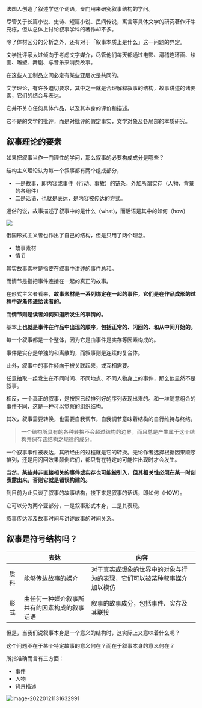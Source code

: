 法国人创造了叙述学这个词语，专门用来研究叙事结构的学问。

尽管关于长篇小说、史诗、短篇小说、民间传说，寓言等具体文学的研究著作汗牛充栋，但从总体上讨论叙事学科的著作却不多。

除了体材区分的分析之外，还有对于「叙事本质上是什么」这一问题的界定。

文学批评家太过倾向于考虑文字媒介，尽管他们每天都通过电影、滑稽连环画、绘画、雕塑、舞剧、与音乐来消费故事。

在这些人工制品之间必定有某些亚层次是共同的。

文学理论，有许多迫切要求，其中之一就是合理解释叙事的结构，故事讲述的诸要素，它们的结合与表达。

它并不关心任何具体作品，以及其本身的评价和描述。

它不是的文学的批评，而是对批评的假定事实，文学对象及各局部的本质研究。

## 叙事理论的要素

如果把叙事当作一门理性的学问，那么叙事的必要构成成分是哪些？

结构主义理论认为每一个叙事都有两个组成部分，

- 一是故事，即内容或事件（行动、事故）的链条，外加所谓实存（人物、背景的各组件）
- 二是话语，也就是表达，是内容被传达的方式。

通俗的说，故事描述了叙事中的是什么（what)，而话语是其中的如何（how)

![](https://s2.loli.net/2022/01/20/WfgX912zVo35rYK.png)

俄国形式主义者也作出了自己的结构，但是只用了两个理念。

- 故事素材
- 情节

其实故事素材是指要在叙事中讲述的事件总和。

而情节是指把事件连接在一起的真正的故事。

在形式主义者看来，**故事素材是一系列绑定在一起的事件，它们是在作品成形的过程中逐渐传递给读者的。**

而**情节则是读者如何知道所发生的事情的。**

基本上**也就是事件在作品中出现的顺序，包括正常的、闪回的、和从中间开始的。**

每一个叙事都是一个整体，因为它是由事件是实存等因素构成的。

事件是实存是单独的和离散的，而叙事则是连续的复合体。

此外，叙事中的事件倾向于被关联起来，或互相需要。

任意抽取一组发生在不同时间、不同地点、不同人物身上的事件，那么他显然不是叙事。

相反，一个真正的叙事，是按照已经排列好的序列表现出来的。和一堆随意组合的事件不同，这是一种可以觉察的组织结构。

其次，叙事需要转换，也需要自我调节，自我调节意味着结构的自行维持与终结。

> 一个结构所具有的各种转换不会超过结构的边界，而且总是产生属于这个结构并保存该结构之规律的成分。

一个叙事事件被表达，其所经由的过程就是它的转换。无论作者选择根据因果顺序排列，还是用闪回效果颠倒它们，都只有在特定的可能性出现时才会发生。

当然，**某些并非直接相关的事件或实存也可能被引入，但其相关性必须在某一时刻表露出来，否则它就是错误构建的。**

到目前为止只谈了叙事的故事结构，接下来是叙事的话语，即如何（HOW）。

它可以分为两个亚部分，一是叙事形式本身，二是其表现。

叙事传达涉及故事时间与讲述故事的时间关系。

## 叙事是符号结构吗？

|      | 表达                                         | 内容                                                         |
| ---- | -------------------------------------------- | ------------------------------------------------------------ |
| 质料 | 能够传达故事的媒介                           | 对于真实或想象的世界中的对象与行为的表现，它们可以被某种叙事媒介加以模仿 |
| 形式 | 由任何一种媒介叙事所共有的因素构成的叙事话语 | 叙事的故事成分，包括事件、实存及其联接                       |

但是，当我们说叙事本身是一个意义的结构时，这实际上又意味着什么呢？

这个问题不在于某个特定故事的意义何在？而在于叙事本身的意义何在？

所指准确而言有三方面：

- 事件
- 人物
- 背景描述

![image-20220121131632991](https://s2.loli.net/2022/01/21/rZtV7aU2x5NqbMP.png)